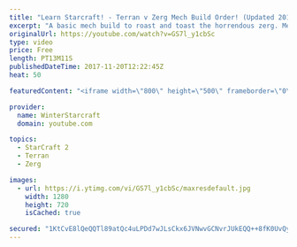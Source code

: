 ```yaml
---
title: "Learn Starcraft! - Terran v Zerg Mech Build Order! (Updated 2018)"
excerpt: "A basic mech build to roast and toast the horrendous zerg. Meant for lower level players looking for some direction! -- Watch live at https://www.twitch.tv/wintergaming"
originalUrl: https://youtube.com/watch?v=GS7l_y1cbSc
type: video
price: Free
length: PT13M11S
publishedDateTime: 2017-11-20T12:22:45Z
heat: 50

featuredContent: "<iframe width=\"800\" height=\"500\" frameborder=\"0\" src=\"https://www.youtube.com/embed/GS7l_y1cbSc\" allow=\"accelerometer; autoplay; encrypted-media; gyroscope; picture-in-picture\" allowfullscreen></iframe>"

provider:
  name: WinterStarcraft
  domain: youtube.com

topics:
  - StarCraft 2
  - Terran
  - Zerg

images:
  - url: https://i.ytimg.com/vi/GS7l_y1cbSc/maxresdefault.jpg
    width: 1280
    height: 720
    isCached: true

secured: "1KtCvE8lQeQQTl89atQc4uLPDd7wJLsCkx6JVNwvGCNvrJUkEQQ++8fK0UvQyKJ5heq/j0b+iOwzyJV29lY+ubhU6esShlAvaxtdNEU/ZjKTwcBESKJh80qHHIeGnrWfx8AMI2N5gYK33A9RDwJNV9DVLWlWaDxtLBMmvm9GcBC5Ov9smldo6luYWCf64nQfGUhdkMleG6Kqe/bg5+AUIL3QRFKCrNbPobwyHhDbwcfe/eo3Ly4Ha/ZwpcB7VAPIderoPnSQAJBpfZQcriFQphnYWwqTWI7KdQb356ulxeLVq3ELvtaYgOYr483pZCaMJyFcBRmsYFegtRQyuLvPK/jUpiQjQF/xAjTkxYDHy6a7RybnCLtU4oknQgb1qc3nyZl9ssXlxkSGqPGl/k2OMiOs9pCBv24KDoqqhnDEel0=;bLUkKhJbAn+JMqUeRHAa9g=="
---
```


